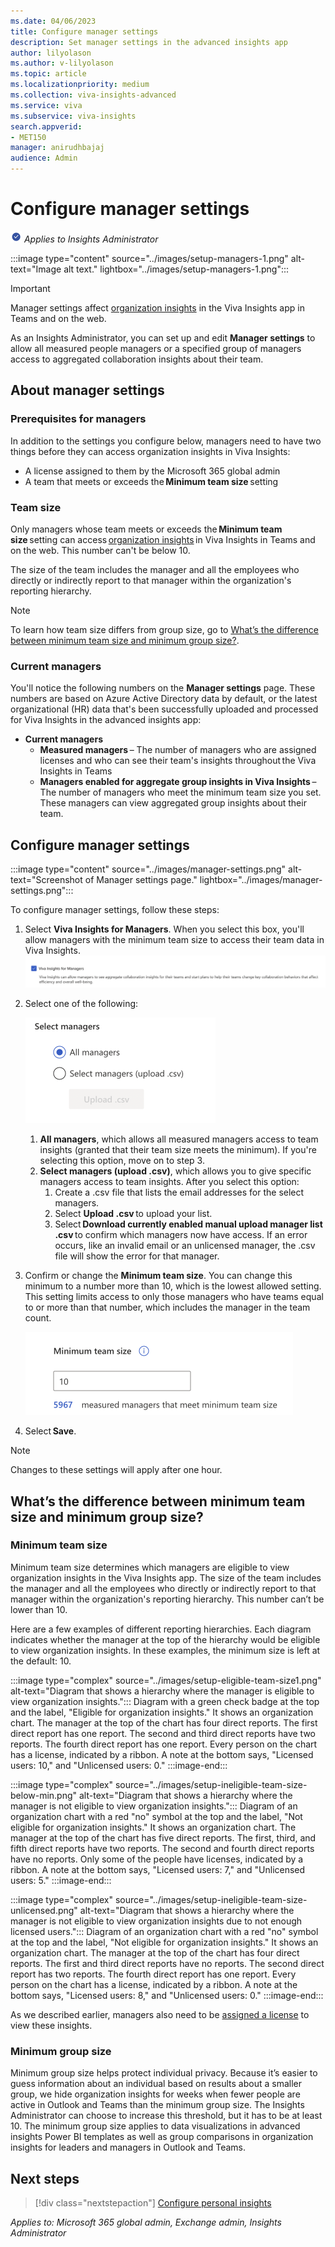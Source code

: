 ```yaml
---
ms.date: 04/06/2023
title: Configure manager settings
description: Set manager settings in the advanced insights app
author: lilyolason
ms.author: v-lilyolason
ms.topic: article
ms.localizationpriority: medium 
ms.collection: viva-insights-advanced 
ms.service: viva 
ms.subservice: viva-insights 
search.appverid: 
- MET150 
manager: anirudhbajaj
audience: Admin
---
```


# Configure manager settings

![insights admin](../images/applies-to-insights-admin.png) *Applies to Insights Administrator*

:::image type="content" source="../images/setup-managers-1.png" alt-text="Image alt text." lightbox="../images/setup-managers-1.png":::

>[!Important]
> Manager settings affect [organization insights](../../org-team-insights/org-insights.md) in the Viva Insights app in Teams and on the web.

As an Insights Administrator, you can set up and edit **Manager settings** to allow all measured people managers or a specified group of managers access to aggregated collaboration insights about their team.

## About manager settings

### Prerequisites for managers

In addition to the settings you configure below, managers need to have two things before they can access organization insights in Viva Insights:

* A license assigned to them by the Microsoft 365 global admin
* A team that meets or exceeds the **Minimum team size** setting

### Team size

Only managers whose team meets or exceeds the **Minimum team size** setting can access [organization insights](../../org-team-insights/org-insights.md) in Viva Insights in Teams and on the web. This number can't be below 10.

The size of the team includes the manager and all the employees who directly or indirectly report to that manager within the organization's reporting hierarchy. 

>[!Note]
>To learn how team size differs from group size, go to [What’s the difference between minimum team size and minimum group size?](#whats-the-difference-between-minimum-team-size-and-minimum-group-size).

### Current managers

You'll notice the following numbers on the **Manager settings** page. These numbers are based on Azure Active Directory data by default, or the latest organizational (HR) data that's been successfully uploaded and processed for Viva Insights in the advanced insights app:

* **Current managers**
    * **Measured managers** – The number of managers who are assigned licenses and who can see their team's insights throughout the Viva Insights in Teams
    * **Managers enabled for aggregate group insights in Viva Insights** – The number of managers who meet the minimum team size you set. These managers can view aggregated group insights about their team.

## Configure manager settings


:::image type="content" source="../images/manager-settings.png" alt-text="Screenshot of Manager settings page." lightbox="../images/manager-settings.png":::

To configure manager settings, follow these steps:

1. Select **Viva Insights for Managers**. When you select this box, you'll allow managers with the minimum team size to access their team data in Viva Insights.
![Screenshot that shows the Manager settings page.](../images/manager-settings-check-box.png)

1. Select one of the following:

    ![Manager settings](../images/manager-settings-select-managers.png)
    1.  **All managers**, which allows all measured managers access to team insights (granted that their team size meets the minimum). If you're selecting this option, move on to step 3.
    1. **Select managers (upload .csv)**, which allows you to give specific managers access to team insights. After you select this option:
        1. Create a .csv file that lists the email addresses for the select managers.
        1. Select **Upload .csv** to upload your list.
        1. Select **Download currently enabled manual upload manager list .csv** to confirm which managers now have access. If an error occurs, like an invalid email or an unlicensed manager, the .csv file will show the error for that manager.
3. Confirm or change the **Minimum team size**. You can change this minimum to a number more than 10, which is the lowest allowed setting. This setting limits access to only those managers who have teams equal to or more than that number, which includes the manager in the team count.

    ![Screenshot that shows Set team size option.](../images/manager-settings-set-min-team-size.png)

4. Select **Save**.

>[!Note] 
> Changes to these settings will apply after one hour.

## What’s the difference between minimum team size and minimum group size?
 
### Minimum team size

Minimum team size determines which managers are eligible to view organization insights in the Viva Insights app. The size of the team includes the manager and all the employees who directly or indirectly report to that manager within the organization's reporting hierarchy. This number can’t be lower than 10.

Here are a few examples of different reporting hierarchies. Each diagram indicates whether the manager at the top of the hierarchy would be eligible to view organization insights. In these examples, the minimum size is left at the default: 10.

:::image type="complex" source="../images/setup-eligible-team-size1.png" alt-text="Diagram that shows a hierarchy where the manager is eligible to view organization insights.":::
   Diagram with a green check badge at the top and the label, "Eligible for organization insights." It shows an organization chart. The manager at the top of the chart has four direct reports. The first direct report has one report. The second and third direct reports have two reports. The fourth direct report has one report. Every person on the chart has a license, indicated by a ribbon. A note at the bottom says, "Licensed users: 10," and "Unlicensed users: 0."
:::image-end:::

:::image type="complex" source="../images/setup-ineligible-team-size-below-min.png" alt-text="Diagram that shows a hierarchy where the manager is not eligible to view organization insights.":::
   Diagram of an organization chart with a red "no" symbol at the top and the label, "Not eligible for organization insights." It shows an organization chart. The manager at the top of the chart has five direct reports. The first, third, and fifth direct reports have two reports. The second and fourth direct reports have no reports. Only some of the people have licenses, indicated by a ribbon. A note at the bottom says, "Licensed users: 7," and "Unlicensed users: 5."
:::image-end:::

:::image type="complex" source="../images/setup-ineligible-team-size-unlicensed.png" alt-text="Diagram that shows a hierarchy where the manager is not eligible to view organization insights due to not enough licensed users.":::
   Diagram of an organization chart with a red "no" symbol at the top and the label, "Not eligible for organization insights." It shows an organization chart. The manager at the top of the chart has four direct reports. The first and third direct reports have no reports. The second direct report has two reports. The fourth direct report has one report. Every person on the chart has a license, indicated by a ribbon. A note at the bottom says, "Licensed users: 8," and "Unlicensed users: 0."
:::image-end:::

As we described earlier, managers also need to be [assigned a license](assign-licenses.md) to view these insights.

### Minimum group size

Minimum group size helps protect individual privacy. Because it’s easier to guess information about an individual based on results about a smaller group, we hide organization insights for weeks when fewer people are active in Outlook and Teams than the minimum group size. The Insights Administrator can choose to increase this threshold, but it has to be at least 10. The minimum group size applies to data visualizations in advanced insights Power BI templates as well as group comparisons in organization insights for leaders and managers in Outlook and Teams.

## Next steps

> [!div class="nextstepaction"]
> [Configure personal insights
](configure-personal-insights.md)

*Applies to: Microsoft 365 global admin, Exchange admin, Insights Administrator*
